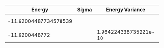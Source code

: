 |       Energy          |  Sigma          | Energy Variance  | DOF      |Method                                                     | Data repository                |
| ----------------------| --------------- | -----------------| ------- |------------------------------------------------------------|------------------------------- |
| -11.62004487734578539 |                 |                  |   8     | Lanczos (Quspin + Scipy)                                   | https://weinbe58.github.io/QuSpin/ |
| -11.6200448772 |                 |   1.964224338735221e-10  |   8     | DMRG(MaxBondDim ~1500) | |
